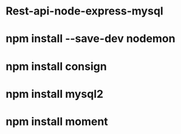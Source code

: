 # Rest-api-node-express-mysql
# npm install --save-dev nodemon
# npm install consign
# npm install mysql2
# npm install moment